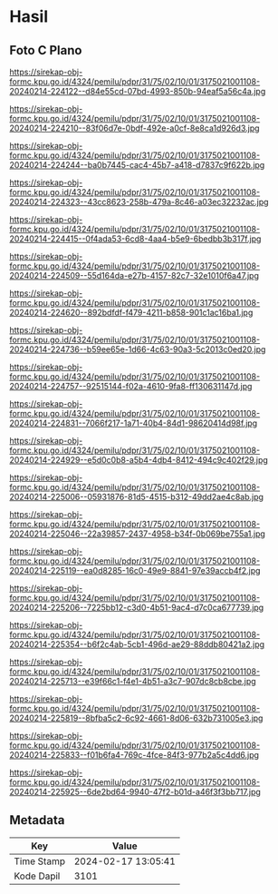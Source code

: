 # Hasil

## Foto C Plano

https://sirekap-obj-formc.kpu.go.id/4324/pemilu/pdpr/31/75/02/10/01/3175021001108-20240214-224122--d84e55cd-07bd-4993-850b-94eaf5a56c4a.jpg

https://sirekap-obj-formc.kpu.go.id/4324/pemilu/pdpr/31/75/02/10/01/3175021001108-20240214-224210--83f06d7e-0bdf-492e-a0cf-8e8ca1d926d3.jpg

https://sirekap-obj-formc.kpu.go.id/4324/pemilu/pdpr/31/75/02/10/01/3175021001108-20240214-224244--ba0b7445-cac4-45b7-a418-d7837c9f622b.jpg

https://sirekap-obj-formc.kpu.go.id/4324/pemilu/pdpr/31/75/02/10/01/3175021001108-20240214-224323--43cc8623-258b-479a-8c46-a03ec32232ac.jpg

https://sirekap-obj-formc.kpu.go.id/4324/pemilu/pdpr/31/75/02/10/01/3175021001108-20240214-224415--0f4ada53-6cd8-4aa4-b5e9-6bedbb3b317f.jpg

https://sirekap-obj-formc.kpu.go.id/4324/pemilu/pdpr/31/75/02/10/01/3175021001108-20240214-224509--55d164da-e27b-4157-82c7-32e1010f6a47.jpg

https://sirekap-obj-formc.kpu.go.id/4324/pemilu/pdpr/31/75/02/10/01/3175021001108-20240214-224620--892bdfdf-f479-4211-b858-901c1ac16ba1.jpg

https://sirekap-obj-formc.kpu.go.id/4324/pemilu/pdpr/31/75/02/10/01/3175021001108-20240214-224736--b59ee65e-1d66-4c63-90a3-5c2013c0ed20.jpg

https://sirekap-obj-formc.kpu.go.id/4324/pemilu/pdpr/31/75/02/10/01/3175021001108-20240214-224757--92515144-f02a-4610-9fa8-ff130631147d.jpg

https://sirekap-obj-formc.kpu.go.id/4324/pemilu/pdpr/31/75/02/10/01/3175021001108-20240214-224831--7066f217-1a71-40b4-84d1-98620414d98f.jpg

https://sirekap-obj-formc.kpu.go.id/4324/pemilu/pdpr/31/75/02/10/01/3175021001108-20240214-224929--e5d0c0b8-a5b4-4db4-8412-494c9c402f29.jpg

https://sirekap-obj-formc.kpu.go.id/4324/pemilu/pdpr/31/75/02/10/01/3175021001108-20240214-225006--05931876-81d5-4515-b312-49dd2ae4c8ab.jpg

https://sirekap-obj-formc.kpu.go.id/4324/pemilu/pdpr/31/75/02/10/01/3175021001108-20240214-225046--22a39857-2437-4958-b34f-0b069be755a1.jpg

https://sirekap-obj-formc.kpu.go.id/4324/pemilu/pdpr/31/75/02/10/01/3175021001108-20240214-225119--ea0d8285-16c0-49e9-8841-97e39accb4f2.jpg

https://sirekap-obj-formc.kpu.go.id/4324/pemilu/pdpr/31/75/02/10/01/3175021001108-20240214-225206--7225bb12-c3d0-4b51-9ac4-d7c0ca677739.jpg

https://sirekap-obj-formc.kpu.go.id/4324/pemilu/pdpr/31/75/02/10/01/3175021001108-20240214-225354--b6f2c4ab-5cb1-496d-ae29-88ddb80421a2.jpg

https://sirekap-obj-formc.kpu.go.id/4324/pemilu/pdpr/31/75/02/10/01/3175021001108-20240214-225713--e39f66c1-f4e1-4b51-a3c7-907dc8cb8cbe.jpg

https://sirekap-obj-formc.kpu.go.id/4324/pemilu/pdpr/31/75/02/10/01/3175021001108-20240214-225819--8bfba5c2-6c92-4661-8d06-632b731005e3.jpg

https://sirekap-obj-formc.kpu.go.id/4324/pemilu/pdpr/31/75/02/10/01/3175021001108-20240214-225833--f01b6fa4-769c-4fce-84f3-977b2a5c4dd6.jpg

https://sirekap-obj-formc.kpu.go.id/4324/pemilu/pdpr/31/75/02/10/01/3175021001108-20240214-225925--6de2bd64-9940-47f2-b01d-a46f3f3bb717.jpg


## Metadata

| Key        | Value               |
| ---------- | ------------------- |
| Time Stamp | 2024-02-17 13:05:41 |
| Kode Dapil | 3101                |



